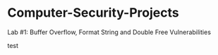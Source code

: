 # Computer-Security-Projects
Lab #1: Buffer Overflow, Format String and Double Free Vulnerabilities

test
